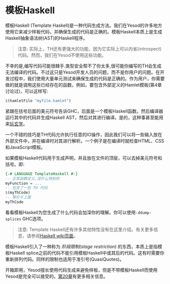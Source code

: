 # 模板Haskell

模板Haskell (Template Haskell)是一种代码生成方法。我们在Yesod的许多地方使用它来减少样板代码，并确保生成的代码是正确的。模板Haskell本质上是生成Haskell抽象语法树(AST)的Haskell程序。

> 注意: 实际上，TH还有更强大的功能，因为它实际上可以内省(introspect)代码。然而，我们在Yesod不使用这些功能。

不幸的是,编写代码可能很棘手.类型安全帮不了你太多,很可能你编写的TH会生成无法编译的代码。不过这只是Yesod开发人员的问题，而不是你用户的问题。在开发过程中，我们使用大量单元测试来确保生成的代码是正确的。作为用户，你需要做的就是调用这些已经存在的函数。例如，要包含外部定义的Hamlet模板(第4章讨论过)，可以这样写:
```haskell
$(hamletFile "myfile.hamlet")
```
紧跟在括号后面的美元符号告诉GHC，后面是一个模板Haskell函数。然后编译器运行其中的代码并生成Haskell AST，然后对其进行编译。是的，这种事甚至能用来[玩玄学](http://bit.ly/haskell-temp)。

一个不错的技巧是TH代码允许执行任意的IO操作，因此我们可以将一些输入放在外部文件中，并在编译时对其进行解析。一个例子是在编译时就检查HTML、CSS和JavaScript模板。

如果模板Haskell代码用于生成声明，并且放在文件的顶层，可以去掉美元符号和括号。即:
```haskell
{-# LANGUAGE TemplateHaskell #-}
-- 正常函数定义,没什么特别的
myFunction = ...
-- 包含了一些 TH 代码
$(myThCode)
-- 等价于上面
myThCode
```

看看模板Haskell为您生成了什么代码会加深你的理解。你可以使用`-ddump-splices` GHC选项。

> 注意: Template Haskell还有许多其他特性没有在这里介绍。有关更多信息，请参阅[Haskell wiki页面](QuasiQuotes)。

模板Haskell引入了一种称为 _阶段限制(stage restriction)_ 的东西，本质上是指模板Haskell splice之前的代码不能引用模板Haskell中或其后的代码。这有时需要你重新排列代码。同样的限制也适用于准引号(QuasiQuotes)。

开箱即用，Yesod擅长使用代码生成来避免样板，但是不带模板Haskell而使用Yesod是完全可以接受的。[第20章]()有更多相关信息。

<!-- TODO: 第20章写完之后添加链接 -->